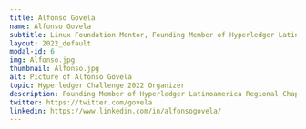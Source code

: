 ```yaml
---
title: Alfonso Govela
name: Alfonso Govela
subtitle: Linux Foundation Mentor, Founding Member of Hyperledger Latinoamerica Regional Chapter
layout: 2022_default
modal-id: 6
img: Alfonso.jpg
thumbnail: Alfonso.jpg
alt: Picture of Alfonso Govela
topic: Hyperledger Challenge 2022 Organizer
description: Founding Member of Hyperledger Latinoamerica Regional Chapter, Linux Foundation Mentor
twitter: https://twitter.com/govela
linkedin: https://www.linkedin.com/in/alfonsogovela/
---
```

